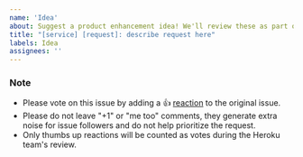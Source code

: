 ```yaml
---
name: 'Idea'
about: Suggest a product enhancement idea! We'll review these as part of our ongoing roadmap planning process.
title: "[service] [request]: describe request here"
labels: Idea
assignees: ''
---
```


<!-- Please keep this note in place for easier management and review of ideas -->

### Note

* Please vote on this issue by adding a 👍 [reaction](https://blog.github.com/2016-03-10-add-reactions-to-pull-requests-issues-and-comments/) to the original issue.
* Please do not leave "+1" or "me too" comments, they generate extra noise for issue followers and do not help prioritize the request. 
* Only thumbs up reactions will be counted as votes during the Heroku team's review.

<!-- Thank you for keeping this note -->

